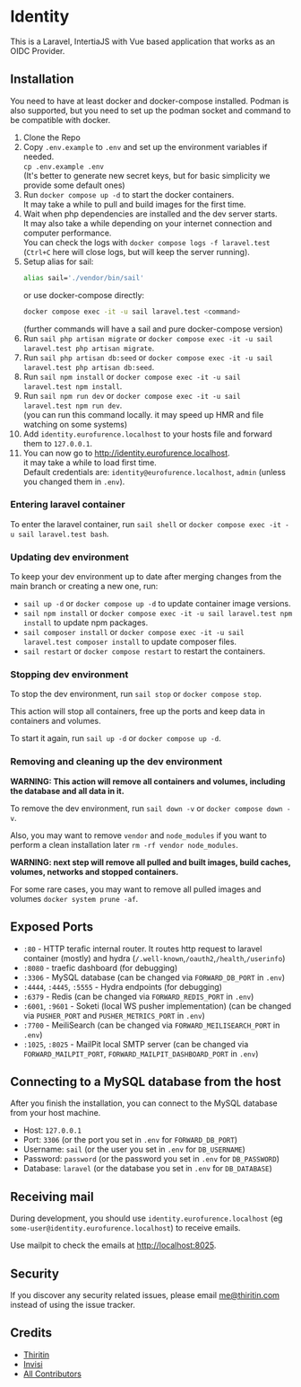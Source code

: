 # Identity

This is a Laravel, IntertiaJS with Vue based application that works as an OIDC Provider.

## Installation

You need to have at least docker and docker-compose installed.
Podman is also supported, but you need to set up the podman socket and command to be compatible with docker.

1. Clone the Repo
2. Copy `.env.example` to `.env` and set up the environment variables if needed.  
   `cp .env.example .env`  
   (It's better to generate new secret keys, but for basic simplicity we provide some default ones)
3. Run `docker compose up -d` to start the docker containers.  
   It may take a while to pull and build images for the first time.
4. Wait when php dependencies are installed and the dev server starts.  
   It may also take a while depending on your internet connection and computer performance.    
   You can check the logs with `docker compose logs -f laravel.test`
   (`Ctrl+C` here will close logs, but will keep the server running).
5. Setup alias for sail:
   ```bash
   alias sail='./vendor/bin/sail'
   ```
   or use docker-compose directly:
   ```bash
   docker compose exec -it -u sail laravel.test <command>
   ```
   (further commands will have a sail and pure docker-compose version)
6. Run `sail php artisan migrate` or `docker compose exec -it -u sail laravel.test php artisan migrate`.
7. Run `sail php artisan db:seed` or `docker compose exec -it -u sail laravel.test php artisan db:seed`.
8. Run `sail npm install` or `docker compose exec -it -u sail laravel.test npm install`.
9. Run `sail npm run dev` or `docker compose exec -it -u sail laravel.test npm run dev`.  
   (you can run this command locally. it may speed up HMR and file watching on some systems)
10. Add `identity.eurofurence.localhost` to your hosts file and forward them to `127.0.0.1`.
11. You can now go to http://identity.eurofurence.localhost.    
    it may take a while to load first time.  
    Default credentials are: `identity@eurofurence.localhost`, `admin` (unless you changed them in `.env`).

### Entering laravel container

To enter the laravel container, run `sail shell` or `docker compose exec -it -u sail laravel.test bash`.

### Updating dev environment

To keep your dev environment up to date after merging changes from the main branch or creating a new one, run:

* `sail up -d` or `docker compose up -d` to update container image versions.
* `sail npm install` or `docker compose exec -it -u sail laravel.test npm install` to update npm packages.
* `sail composer install` or `docker compose exec -it -u sail laravel.test composer install` to update composer files.
* `sail restart` or `docker compose restart` to restart the containers.

### Stopping dev environment

To stop the dev environment, run `sail stop` or `docker compose stop`.

This action will stop all containers, free up the ports and keep data in containers and volumes.

To start it again, run `sail up -d` or `docker compose up -d`.

### Removing and cleaning up the dev environment

**WARNING: This action will remove all containers and volumes, including the database and all data in it.**

To remove the dev environment, run `sail down -v` or `docker compose down -v`.

Also, you may want to remove `vendor` and `node_modules` if you want to perform
a clean installation later `rm -rf vendor node_modules`.

**WARNING: next step will remove all pulled and built images, build caches, volumes, networks and stopped containers.**

For some rare cases, you may want to remove all pulled images and volumes `docker system prune -af`.

## Exposed Ports

* `:80` - HTTP terafic internal router. It routes http request to laravel container (mostly)
  and hydra (`/.well-known`,`/oauth2`,`/health`,`/userinfo`)
* `:8080` - traefic dashboard (for debugging)
* `:3306` - MySQL database (can be changed via `FORWARD_DB_PORT` in `.env`)
* `:4444`, `:4445`, `:5555` - Hydra endpoints (for debugging)
* `:6379` - Redis (can be changed via `FORWARD_REDIS_PORT` in `.env`)
* `:6001`, `:9601` - Soketi (local WS pusher implementation)
  (can be changed via `PUSHER_PORT` and `PUSHER_METRICS_PORT` in `.env`)
* `:7700` - MeiliSearch (can be changed via `FORWARD_MEILISEARCH_PORT` in `.env`)
* `:1025`, `:8025` - MailPit local SMTP server
  (can be changed via `FORWARD_MAILPIT_PORT`, `FORWARD_MAILPIT_DASHBOARD_PORT` in `.env`)

## Connecting to a MySQL database from the host

After you finish the installation, you can connect to the MySQL database from your host machine.

* Host: `127.0.0.1`
* Port: `3306` (or the port you set in `.env` for `FORWARD_DB_PORT`)
* Username: `sail` (or the user you set in `.env` for `DB_USERNAME`)
* Password: `password` (or the password you set in `.env` for `DB_PASSWORD`)
* Database: `laravel` (or the database you set in `.env` for `DB_DATABASE`)

## Receiving mail

During development, you should use `identity.eurofurence.localhost` (eg `some-user@identity.eurofurence.localhost`)
to receive emails.

Use mailpit to check the emails at [http://localhost:8025](http://localhost:8025).

## Security

If you discover any security related issues, please email me@thiritin.com instead of using the issue tracker.

## Credits

- [Thiritin](https://github.com/thiritin)
- [Invisi](https://github.com/invisi)
- [All Contributors](../../contributors)
